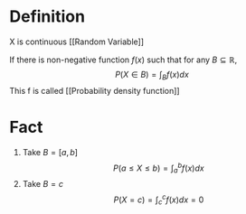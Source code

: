 # Definition

X is continuous [[Random Variable]]

If there is non-negative function $f(x)$ such that for any $B \subseteq \mathbb{R}$,$$
P(X\in B) = \int _{B} f(x)dx
$$
This f is called [[Probability density function]]

# Fact
1. Take $B = [a, b]$$$
P(a \leq X \leq b) = \int_{a}^{b}f(x)dx
$$
2. Take $B = {c}$ $$
P(X = c) = \int_{c}^{c} f(x)dx = 0
$$